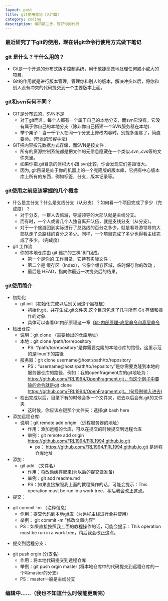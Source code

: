 ```yaml
---
layout: post
title: git使用笔记（入门篇）
category: coding
description: 编码第二步，管好你的代码
---
```


### 最近研究了下git的使用，现在讲git命令行使用方式做下笔记

### git 是什么？干什么用的？
+ Git是一个开源的分布式版本控制系统，用于敏捷高效地处理任何或小或大的项目。
+ Git的作用就是进行版本管理，管理你和别人的版本，解决冲突以后，将你和别人没有冲突的代码提交到一个主要版本上面。

### git和svn有何不同？
+ GIT是分布式的，SVN不是
  - 对于git而言，每个人都有一个属于自己的本地分支，而svn它没有，它没有属于你自己的本地分支（除非你自己搭建一个SVN服务器在本地).
  - 举个栗子：当一千个人在同一个分支上修改内容时，别提多蛋疼了，简直要命。(夸张的形容手法)
+ GIT把内容按元数据方式存储，而SVN是按文件：
  - 所有的资源控制系统都是把文件的元信息隐藏在一个类似.svn,.cvs等的文件夹里。
  - 如果你把.git目录的体积大小跟.svn比较，你会发现它们差距很大。
  - 因为,.git目录是处于你的机器上的一个克隆版的版本库，它拥有中心版本库上所有的东西，例如标签，分支，版本记录等。

### git使用之前应该掌握的几个概念
+ 什么是主分支？什么是支线分支（从分支）？如何看一个项目完成了多少（完成度）？
  - 对于分支，一群人去旅游，导游领导的大部队就是主线分支。
  - 而有时，一个人或者几个人独自离开队伍，就是支线分支（从分支）。
  - 对于一个旅游团到实际进行了总路线的百分之多少，就是看导游领导的大部队走了总路线的百分之多少。同样，一个项目完成了多少也得看主线完成了多少。（完成度）
+ git 工作流
  - 你的本地仓库由 git 维护的三棵“树”组成。
  	- 第一个是你的 工作目录，它持有实际文件；
  	- 第二个是 缓存区（Index），它像个缓存区域，临时保存你的改动；
  	- 最后是 HEAD，指向你最近一次提交后的结果。

### git使用简介
+ 初始化
  - git init（初始化完成以后别关闭这个黑框框）
  	- 初始化git，并在生成.git文件夹.这个目录包含了几乎所有 Git 存储和操作的对象.
  	- 具体可以查看Git内部原理这一章: [Git-内部原理-底层命令和高层命令](https://git-scm.com/book/zh/v2/Git-%E5%86%85%E9%83%A8%E5%8E%9F%E7%90%86-%E5%BA%95%E5%B1%82%E5%91%BD%E4%BB%A4%E5%92%8C%E9%AB%98%E5%B1%82%E5%91%BD%E4%BB%A4)
+ 检出仓库:
  - 说明：git clone （需要检出的仓库地址）
  - 本地：git clone /path/to/repository 
  	- PS: “/path/to/repository”是你需要克隆的本地仓库的路径，这里示范的是linux下的路径
  - 服务器：git clone username@host:/path/to/repository
  	- PS：“username@host:/path/to/repository”是你需要克隆到本地的服务器仓库的路径，例如：我的openfragment库的git地址为：https://github.com/FRL1994/OpenFragment.git，而这个例子中要输的命令就是git clone https://github.com/FRL1994/OpenFragment.git。(句号别输入进去)
  - 检出完成以后，目录下有的时候会多一个文件夹，进去以后会有.git的文件夹
  	- 这时候，你应该右键那个文件夹：选择git bash here
+ 添加远程仓库:
  - 说明：git remote add origin （远程服务器的地址）
	- 作用：添加远程的仓库，可以在提交的时候提交到远程仓库
	- 举例：git remote add origin https://github.com/FRL1994/FRL1994.github.io.git
		- ps： https://github.com/FRL1994/FRL1994.github.io.git 是远程仓库地址
+ 添加：
  - git add （文件名）
	- 作用：将改动缓存起来(为以后的提交做准备)
	- 举例：git add readme.md 
	- PS：如果直接按照我上面的教程操作的话，可能会提示：This operation must be run in a work tree，稍后我会改正这点。
+ 提交：
 - git commit -m （注释信息）
	- 作用：提交代码到本地git库（为远程主线进行合并使用）
	- 举例： git commit -m "修改文章内容"
	- PS：如果直接按照我上面的教程操作的话，可能会提示：This operation must be run in a work tree，稍后我会改正这点。
+ 提交到远程分支：
 - git push orgin (分支名)
	- 作用：将本地代码提交到远程仓库
	- 举例：git push orgin master (将本地仓库中的代码提交到远程仓库的一个叫master的分支)
	- PS：master一般是主线分支
### 编辑中……（我也不知道什么时候能更新完）
